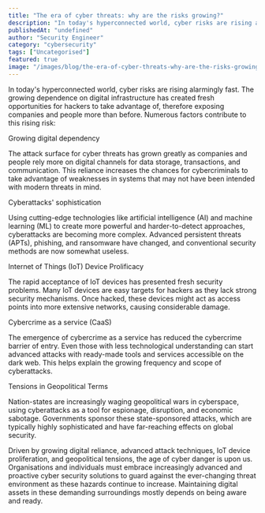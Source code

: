 ```yaml
---
title: "The era of cyber threats: why are the risks growing?"
description: "In today's hyperconnected world, cyber risks are rising alarmingly fast. The growing dependence on digital infrastructure has created fresh opportunities for ha..."
publishedAt: "undefined"
author: "Security Engineer"
category: "cybersecurity"
tags: ["Uncategorised"]
featured: true
image: "/images/blog/the-era-of-cyber-threats-why-are-the-risks-growing-featured.webp"
---
```


In today's hyperconnected world, cyber risks are rising alarmingly fast. The growing dependence on digital infrastructure has created fresh opportunities for hackers to take advantage of, therefore exposing companies and people more than before. Numerous factors contribute to this rising risk:

Growing digital dependency

The attack surface for cyber threats has grown greatly as companies and people rely more on digital channels for data storage, transactions, and communication. This reliance increases the chances for cybercriminals to take advantage of weaknesses in systems that may not have been intended with modern threats in mind.

Cyberattacks' sophistication

Using cutting-edge technologies like artificial intelligence (AI) and machine learning (ML) to create more powerful and harder-to-detect approaches, cyberattacks are becoming more complex. Advanced persistent threats (APTs), phishing, and ransomware have changed, and conventional security methods are now somewhat useless.

Internet of Things (IoT) Device Prolificacy

The rapid acceptance of IoT devices has presented fresh security problems. Many IoT devices are easy targets for hackers as they lack strong security mechanisms. Once hacked, these devices might act as access points into more extensive networks, causing considerable damage.

Cybercrime as a service (CaaS)

The emergence of cybercrime as a service has reduced the cybercrime barrier of entry. Even those with less technological understanding can start advanced attacks with ready-made tools and services accessible on the dark web. This helps explain the growing frequency and scope of cyberattacks.

Tensions in Geopolitical Terms

Nation-states are increasingly waging geopolitical wars in cyberspace, using cyberattacks as a tool for espionage, disruption, and economic sabotage. Governments sponsor these state-sponsored attacks, which are typically highly sophisticated and have far-reaching effects on global security.

Driven by growing digital reliance, advanced attack techniques, IoT device proliferation, and geopolitical tensions, the age of cyber danger is upon us. Organisations and individuals must embrace increasingly advanced and proactive cyber security solutions to guard against the ever-changing threat environment as these hazards continue to increase. Maintaining digital assets in these demanding surroundings mostly depends on being aware and ready.
